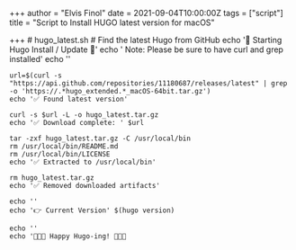 +++
author = "Elvis Finol"
date = 2021-09-04T10:00:00Z
tags = ["script"]
title = "Script to Install HUGO latest version for macOS"

+++
    # hugo_latest.sh
    # Find the latest Hugo from GitHub
    echo '🐹 Starting Hugo Install / Update 🐹'
    echo '      Note: Please be sure to have curl and grep installed'
    echo ''
    
    url=$(curl -s "https://api.github.com/repositories/11180687/releases/latest" | grep -o 'https://.*hugo_extended.*_macOS-64bit.tar.gz')
    echo '✅ Found latest version'
    
    curl -s $url -L -o hugo_latest.tar.gz
    echo '✅ Download complete: ' $url
    
    tar -zxf hugo_latest.tar.gz -C /usr/local/bin
    rm /usr/local/bin/README.md
    rm /usr/local/bin/LICENSE
    echo '✅ Extracted to /usr/local/bin'
    
    rm hugo_latest.tar.gz
    echo '✅ Removed downloaded artifacts'
    
    echo ''
    echo '👉 Current Version' $(hugo version)
    
    echo ''
    echo '🎉🎉🎉 Happy Hugo-ing! 🎉🎉🎉